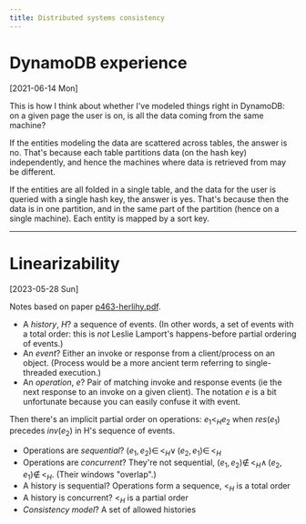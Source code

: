 ```yaml
---
title: Distributed systems consistency
---
```


# DynamoDB experience

[2021-06-14 Mon]

This is how I think about whether I've modeled things right in
DynamoDB: on a given page the user is on, is all the data coming from
the same machine?

If the entities modeling the data are scattered across tables, the
answer is no. That's because each table partitions data (on the hash
key) independently, and hence the machines where data is retrieved
from may be different.

If the entities are all folded in a single table, and the data for the
user is queried with a single hash key, the answer is yes. That's
because then the data is in one partition, and in the same part of the
partition (hence on a single machine). Each entity is mapped by a sort
key.

---

# Linearizability

[2023-05-28 Sun]

Notes based on paper
[p463-herlihy.pdf](https://cs.brown.edu/~mph/HerlihyW90/p463-herlihy.pdf).

- A *history*, $H$? a sequence of events. (In other words, a set of
  events with a total order: this is *not* Leslie Lamport's
  happens-before partial ordering of events.)
- An *event*? Either an invoke or response from a client/process on an
  object. (Process would be a more ancient term referring to
  single-threaded execution.)
- An *operation*, $e$? Pair of matching invoke and response events (ie
  the next response to an invoke on a given client). The notation $e$
  is a bit unfortunate because you can easily confuse it with event.

Then there's an implicit partial order on operations: $e_1 <_H e_2$
when $res(e_1)$ precedes $inv(e_2)$ in H's sequence of events.

- Operations are *sequential*? $(e_1,e_2) \in\, <_H \lor\, (e_2,e_1)
  \in\, <_H$
- Operations are *concurrent*? They're not sequential, $(e_1,e_2) ∉\,
  <_H \land\, (e_2,e_1) ∉\, <_H$. (Their windows "overlap".)
- A history is sequential? Operations form a sequence, $<_H$ is a
  total order
- A history is concurrent? $<_H$ is a partial order
- *Consistency model*? A set of allowed histories

